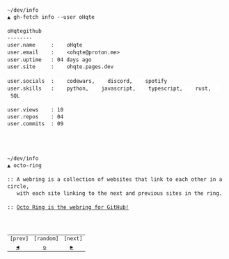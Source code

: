 <pre><code>~/dev/info
▲ gh-fetch info --user oHqte

oHqtegithub
--------
user.name     : <a href="https://github.com/oHqte"><img src="./assets/gh.svg" width="15" align="center"></a>&nbsp;oHqte
user.email    : <a href="mailto:ohqte@proton.me"><img src="./assets/mail.svg" width="15" align="center"></a>&nbsp;&lt;ohqte@proton.me&gt;
user.uptime   : 04 days ago
user.site     : <a href="https://ohqte.pages.dev"><img src="./assets/pages.svg" width="15" align="center"></a>&nbsp;ohqte.pages.dev

user.socials  : <a href="https://codewars.com/users/oHqte"><img src="./assets/cw.svg" width="15" align="center"></a>&nbsp;codewars, <a href="https://discord.com/users/1104263537553051690"><img src="./assets/discord.svg" width="15" align="center"></a>&nbsp;discord, <a href="https://open.spotify.com/user/31qi23f6teysccqfxodzzfykj3au"><img src="./assets/spotify.svg" width="15" align="center"></a>&nbsp;spotify
user.skills   : <a href="https://techterms.com/definition/python"><img src="./assets/py.svg" width="15" align="center"></a>&nbsp;python, <a href="https://techterms.com/definition/javascript"><img src="./assets/js.svg" width="15" align="center"></a>&nbsp;javascript, <a href="https://www.typescriptlang.org/"><img src="./assets/ts.svg" width="15" align="center"></a>&nbsp;typescript, <a href="https://www.rust-lang.org/"><img src="./assets/rust.svg" width="15" align="center"></a>&nbsp;rust, <a href="https://techterms.com/definition/sql"><img src="./assets/sql.svg" width="15" align="center"></a>&nbsp;SQL

user.views    : 10
user.repos    : 04
user.commits  : 09
 



~/dev/info
▲ octo-ring

:: A webring is a collection of websites that link to each other in a circle,
   with each site linking to the next and previous sites in the ring.

:: <ins>Octo Ring is the webring for GitHub!</ins>
  <table>
    <tr>
        <td>[prev]</td>
        <td>[random]</td>
        <td>[next]</td>
    </tr>
    <tr>
        <td>  <a href="https://octo-ring.com/p/oHqte/prev">◀</a></td>
        <td>   <a href="https://octo-ring.com/p/oHqte/random">↻</a></td>
        <td>  <a href="https://octo-ring.com/p/oHqte/next">▶</a></td>
    </tr>
</table></pre></code>
